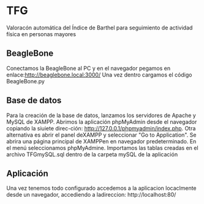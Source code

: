 # TFG
Valoracón automática del Índice de Barthel para seguimiento de actividad física en personas mayores

## BeagleBone
Conectamos la BeagleBone al PC y en el navegador pegamos en enlace:http://beaglebone.local:3000/
Una vez dentro cargamos el código BeagleBone.py

## Base de datos

Para la creación de la base de datos, lanzamos los servidores de Apache y MySQL de XAMPP.
Abrimos la aplicación phpMyAdmin desde el navegador copiando la siuiete direc-ción: http://127.0.0.1/phpmyadmin/index.php. Otra alternativa es abrir el panel deXAMPP y seleccionar "Go to Application". Se abrira una página principal de XAMPPen en navegador predeterminado. En el menú seleccionamos phpMyAdmine.
Importamos las tablas creadas en el archivo TFGmySQL.sql dentro de la carpeta mySQL de la aplicación 

## Aplicación

Una vez tenemos todo configurado accedemos a la aplicacion locaclmente desde un navegador, accediendo a ladireccion: http://localhost:80/<Nombre Aplicacion>

